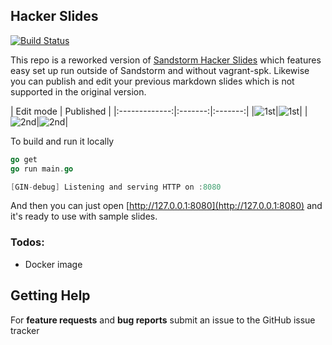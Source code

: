 ## Hacker Slides

[![Build Status](https://travis-ci.org/msoedov/hacker-slides.svg?branch=master)](https://travis-ci.org/msoedov/hacker-slides)

This repo is a reworked version of [Sandstorm Hacker Slides](https://github.com/jacksingleton/hacker-slides) which features easy set up run outside of Sandstorm and without vagrant-spk. Likewise you can publish and edit your previous markdown slides which is not supported in the original version.

| Edit mode | Published  |
|:-------------:|:-------:|:-------:|
|![1st](https://sc-cdn.scaleengine.net/i/520e2f4a8ca107b0263936507120027e.png)|![1st](https://sc-cdn.scaleengine.net/i/7ae0d31a40b0b9e7acc3f131754874cf.png)|
|![2nd](https://sc-cdn.scaleengine.net/i/5acba66070e24f76bc7f20224adc611e.png)|![2nd](https://sc-cdn.scaleengine.net/i/fee3e1374cb13b1d8c292becb7f514ae.png)|



To build and run it locally
```go
go get
go run main.go

[GIN-debug] Listening and serving HTTP on :8080
```

And then you can just open [http://127.0.0.1:8080](http://127.0.0.1:8080) and it's ready to use with sample slides.

### Todos:
- Docker image


Getting Help
------------

For **feature requests** and **bug reports**  submit an issue
to the GitHub issue tracker
